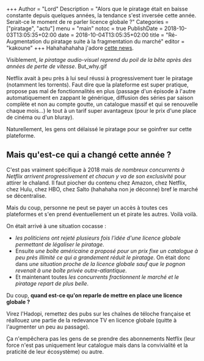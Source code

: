 +++
Author = "Lord"
Description = "Alors que le piratage était en baisse constante depuis quelques années, la tendance s'est inversée cette année. Serait-ce le moment de re parler licence globale ?"
Categories = ["piratage", "actu"]
menu = "main"
notoc = true
PublishDate = 2018-10-03T13:05:35+02:00
date = 2018-10-04T13:05:35+02:00
title = "Ré-Augmentation du piratage suite à la fragmentation du marché"
editor = "kakoune"
+++
Hahahahahaha j'adore [cette news](https://motherboard.vice.com/en_us/article/d3q45v/bittorrent-usage-increases-netflix-streaming-sites).

Visiblement, *le piratage audio-visuel reprend du poil de la bête après des années de perte de vitesse*.
But_why.gif

Netflix avait à peu près à lui seul réussi à progressivement tuer le piratage (notamment les torrents).
Faut dire que la plateforme est super pratique, propose pas mal de fonctionnalités en plus (passage d'un épisode à l'autre automatiquement en zappant le générique, diffusion des séries par saison complète et non au compte goutte, un catalogue massif et qui se renouvelle chaque mois…) le tout à un tarif super avantageux (pour le prix d'une place de cinéma ou d'un bluray).

Naturellement, les gens ont délaissé le piratage pour se goinfrer sur cette plateforme.

## Mais qu'est-ce qui a changé cette année ?
C'est pas vraiment spécifique à 2018 mais *de nombreux concurrents à Netflix arrivent progressivement et chacun y va de son exclusivité* pour attirer le chaland.
Il faut piocher du contenu chez Amazon, chez Netflix, chez Hulu, chez HBO, chez Salto (hahahaha non je déconne) bref le marché se décentralise.

Mais du coup, personne ne peut se payer un accès à toutes ces plateformes et s'en prend éventuellement un et pirate les autres.
Voilà voilà.

On était arrivé à une situation cocasse : 

  - *les politiciens ont rejeté plusieurs fois l'idée d'une licence globale permettant de légaliser le piratage*.
  - Ensuite *une boîte américaine a proposé pour un prix fixe un catalogue à peu près illimité ce qui a grandement réduit le piratage*. On était donc dans *une situation proche de la licence globale sauf que le pognon revenait à une boîte privée outre-atlantique*.
  - Et maintenant toutes *les concurrents fractionnent le marché et le piratage repart de plus belle*.

Du coup, **quand est-ce qu'on reparle de mettre en place une licence globale ?**

Virez l'Hadopi, remettez des pubs sur les chaînes de téloche française et réallouez une partie de la redevance TV en licence globale (quitte à l'augmenter un peu au passage).

Ça n'empêchera pas les gens de se prendre des abonnements Netflix (leur force n'est pas uniquement leur catalogue mais dans la convivialité et la praticité de leur écosystème) ou autre.
